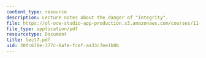 ```yaml
---
content_type: resource
description: Lecture notes about the danger of "integrity".
file: https://ol-ocw-studio-app-production.s3.amazonaws.com/courses/11-947-history-and-theory-of-historic-preservation-spring-2007/30fc670e377c6afefcefaa33c7ee1b0b_lect7.pdf
file_type: application/pdf
resourcetype: Document
title: lect7.pdf
uid: 30fc670e-377c-6afe-fcef-aa33c7ee1b0b
---
```

